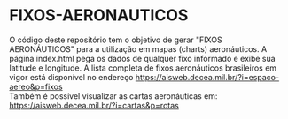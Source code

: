 # FIXOS-AERONAUTICOS
O código deste repositório tem o objetivo de gerar "FIXOS AERONÁUTICOS" para a utilização em mapas (charts) aeronáuticos.
A página index.html pega os dados de qualquer fixo informado e exibe sua latitude e longitude.
A lista completa de fixos aeronáuticos brasileiros em vigor está disponível no endereço https://aisweb.decea.mil.br/?i=espaco-aereo&p=fixos  
Também é possível visualizar as cartas aeronáuticas em: https://aisweb.decea.mil.br/?i=cartas&p=rotas
